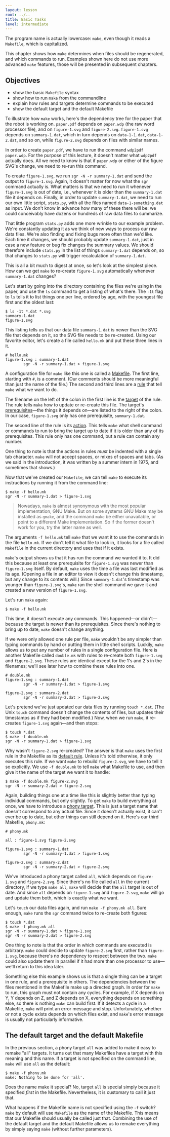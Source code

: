 ```yaml
---
layout: lesson
root: ../..
title: Basic Tasks
level: intermediate
---
```

The program name is actually lowercase: `make`, even though it reads a
`Makefile`, which is capitalized.

This chapter shows how `make` determines when files should be
regenerated, and which commands to run. Examples shown here do not use
more advanced `make` features, those will be presented in subsequent
chapters.

Objectives
----------
* show the basic `Makefile` syntax
* show how to run `make` from the commandline
* explain how rules and targets determine commands to be executed
* show the default target and the default Makefile

To illustrate how `make` works, here's the dependency tree for the paper that the robot is working on.
`paper.pdf` depends on `paper.wdp` (the raw word processor file),
and on `figure-1.svg` and `figure-2.svg`.
`figure-1.svg` depends on `summary-1.dat`,
which in turn depends on `data-1-1.dat`, `data-1-2.dat`, and so on,
while `figure-2.svg` depends on files with similar names.

In order to create `paper.pdf`, we have to run the command `wdp2pdf paper.wdp`.
For the purpose of this lecture, it doesn't matter what `wdp2pdf` actually does.
All we need to know is that if `paper.wdp` or either of the figure SVG's change, we need to re-run this command.

To create `figure-1.svg`, we run `sgr -N -r summary-1.dat` and send the output to `figure-1.svg`.
Again, it doesn't matter for now what the `sgr` command actually is.
What matters is that we need to run it whenever `figure-1.svg` is out of date,
i.e., whenever it is older than the `summary-1.dat` file it depends on.
Finally, in order to update `summary-1.dat`, we need to run our own little script, `stats.py`,
with all the files named `data-1-something.dat` as input.
We don't know in advance how many of these there will be: we could conceivably have dozens or hundreds of raw data files to summarize.

That little program `stats.py` adds one more wrinkle to our example problem.
We're constantly updating it as we think of new ways to process our raw data files.
We're also finding and fixing bugs more often than we'd like.
Each time it changes, we should probably update `summary-1.dat`,
just in case a new feature or bug fix changes the summary values.
We should therefore include `stats.py` in the list of things `summary-1.dat` depends on,
so that changes to `stats.py` will trigger recalculation of `summary-1.dat`.

This is all a bit much to digest at once, so let's look at the simplest piece.
How can we get `make` to re-create `figure-1.svg` automatically whenever `summary-1.dat` changes?

Let's start by going into the directory containing the files we're using in the paper,
and use the `ls` command to get a listing of what's there.
The `-1t` flag to `ls` tells it to list things one per line, ordered by age, with the youngest file first and the oldest last:

    $ ls -1t *.dat *.svg
    summary-1.dat
    figure-1.svg

This listing tells us that our data file `summary-1.dat` is newer than the SVG file that depends on it,
so the SVG file needs to be re-created.
Using our favorite editor, let's create a file called `hello.mk` and put these three lines in it.

    # hello.mk
    figure-1.svg : summary-1.dat
            sgr -N -r summary-1.dat > figure-1.svg 

A configuration file for `make` like this one is called a [Makefile](../../gloss.html#makefile).
The first line, starting with `#`, is a comment.
(Our comments should be more meaningful than just the name of the file.)
The second and third lines are a [rule](../../gloss.html#rule) that tell `make` what we want to do.

The filename on the left of the colon in the first line is the [target](../../gloss.html#target) of the rule.
The rule tells `make` how to update or re-create this file.
The target's [prerequisites](../../gloss.html#prerequisite)&mdash;the things it depends on&mdash;are listed to the right of the colon.
In our case, `figure-1.svg` only has one prerequisite, `summary-1.dat`.

The second line of the rule is its [action](../../gloss.html#action).
This tells `make` what shell command or commands to run to bring the target up to date if it is older than any of its prerequisites.
This rule only has one command, but a rule can contain any number.

One thing to note is that the actions in rules *must* be indented with a single tab character.
`make` will not accept spaces, or mixes of spaces and tabs.
(As we said in the introduction, it was written by a summer intern in 1975, and sometimes that shows.)

Now that we've created our `Makefile`, we can tell `make` to execute its
instructions by running it from the command line:

    $ make -f hello.mk
    sgr -N -r summary-1.dat > figure-1.svg

> Nowadays, `make` is almost synonymous with the most popular implementation, GNU Make.
> But on some systems GNU Make may be installed as `gmake`, and the command
> `make` be either unavailable, or point to a different Make implementation.
> So if the former doesn't work for you, try the latter name as well.

The arguments `-f hello.mk` tell `make` that we want it to use the commands in the file `hello.mk`.
If we don't tell it what file to look in,
it looks for a file called `Makefile` in the current directory and uses that if it exists.

`make`'s output shows us that it has run the command we wanted it to.
It did this because at least one prerequisite for `figure-1.svg` was newer than `figure-1.svg` itself.
By default, `make` uses the time a file was last modified as its age.
(Opening a file in an editor to view it doesn't change this timestamp, but any change to its contents will.)
Since `summary-1.dat`'s timestamp was younger than `figure-1.svg`'s,
`make` ran the shell command we gave it and created a new version of `figure-1.svg`.

Let's run `make` again:

    $ make -f hello.mk

This time, it doesn't execute any commands.
This happened&mdash;or didn't&mdash;because the target is newer than its prerequisites.
Since there's nothing to bring up to date, `make` doesn't change anything.

If we were only allowed one rule per file,
`make` wouldn't be any simpler than typing commands by hand or putting them in little shell scripts.
Luckily, `make` allows us to put any number of rules in a single configuration file.
Here is another Makefile called `double.mk` with rules to re-create
both `figure-1.svg` and `figure-2.svg`.
These rules are identical except for the 1's and 2's in the filenames; we'll see later how to combine these rules into one.

    # double.mk
    figure-1.svg : summary-1.dat
            sgr -N -r summary-1.dat > figure-1.svg

    figure-2.svg : summary-2.dat
            sgr -N -r summary-2.dat > figure-2.svg

Let's pretend we've just updated our data files by running `touch *.dat`.
(The Unix `touch` command doesn't change the contents of files, but updates their timestamps as if they had been modified.)
Now, when we run `make`, it re-creates `figure-1.svg` again&mdash;and then stops:

    $ touch *.dat
    $ make -f double.mk
    sgr -N -r summary-1.dat > figure-1.svg

Why wasn't `figure-2.svg` re-created?
The answer is that `make` uses the first rule in the Makefile as its [default rule](../../gloss.html#default-rule).
Unless it's told otherwise, it only executes this rule.
If we want `make` to rebuild `figure-2.svg`, we have to tell it so explicitly.
We use `-f double.mk` to tell `make` what Makefile to use,
and then give it the name of the target we want it to handle:

    $ make -f double.mk figure-2.svg
    sgr -N -r summary-2.dat > figure-2.svg

Again, building things one at a time like this is slightly better than typing individual commands, but only slightly.
To get `make` to build everything at once, we have to introduce a [phony target](../../gloss.html#phony-target).
This is just a target name that doesn't correspond to any actual file.
Since it doesn't actually exist, it can't ever be up to date, but other things can still depend on it.
Here's our third Makefile, `phony.mk`:

    # phony.mk

    all : figure-1.svg figure-2.svg

    figure-1.svg : summary-1.dat
            sgr -N -r summary-1.dat > figure-1.svg

    figure-2.svg : summary-2.dat
            sgr -N -r summary-2.dat > figure-2.svg

We've introduced a phony target called `all`, which depends on `figure-1.svg` and `figure-2.svg`.
Since there's no file called `all` in the current directory,
if we type `make all`,
`make` will decide that the `all` target is out of date.
And since `all` depends on `figure-1.svg` and `figure-2.svg`,
`make` will go and update them both, which is exactly what we want.

Let's `touch` our data files again, and run `make -f phony.mk all`.
Sure enough, `make` runs the `sgr` command twice to re-create both figures:

    $ touch *.dat
    $ make -f phony.mk all
    sgr -N -r summary-1.dat > figure-1.svg
    sgr -N -r summary-2.dat > figure-2.svg

One thing to note is that the order in which commands are executed is arbitrary.
`make` could decide to update `figure-2.svg` first, rather than `figure-1.svg`,
because there's no dependency to respect between the two.
`make` could also update them in parallel if it had more than one processor to use&mdash;we'll return to this idea later.

Something else this example shows us is that a single thing can be a target in one rule, and a prerequisite in others.
The dependencies between the files mentioned in the Makefile make up a directed graph.
In order for `make` to run, this graph must not contain any cycles.
For example, if X depends on Y, Y depends on Z, and Z depends on X,
everything depends on something else, so there is nothing `make` can build first.
If it detects a cycle in a Makefile, `make` will print an error message and stop.
Unfortunately, whether or not a cycle exists depends on which files exist,
and `make`'s error message is usually not particularly informative.

The default target and the default Makefile
-------------------------------------------

In the previous section, a phony target `all` was added to make it
easy to remake "all" targets. It turns out that many Makefiles have a
target with this meaning and this name. If a target is not specified
on the command line, `make` will use `all` as the default:

    $ make -f phony.mk
    make: Nothing to be done for 'all'.

Does the name make it special?
No, target `all` is special simply because it specified *first*
in the Makefile. Nevertheless, it is customary to call it just that.

What happens if the Makefile name is not specified using the `-f`
switch? `make` by default will use `Makefile` as the name of the
Makefile. This means that our Makefile should usually be called just
that. Combining the use of the default target and the default Makefile
allows us to remake everything by simply saying `make` (without
further parameters).

